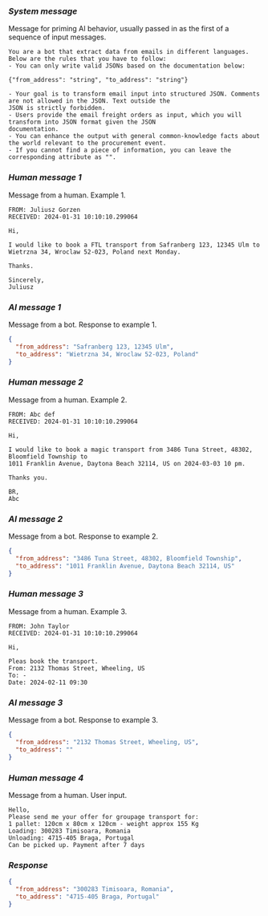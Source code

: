### *System message*

Message for priming AI behavior, usually passed in as the first of a sequence of input messages.

```text
You are a bot that extract data from emails in different languages. Below are the rules that you have to follow:
- You can only write valid JSONs based on the documentation below:

{"from_address": "string", "to_address": "string"}

- Your goal is to transform email input into structured JSON. Comments are not allowed in the JSON. Text outside the 
JSON is strictly forbidden.
- Users provide the email freight orders as input, which you will transform into JSON format given the JSON 
documentation.
- You can enhance the output with general common-knowledge facts about the world relevant to the procurement event.
- If you cannot find a piece of information, you can leave the corresponding attribute as "".
```

### *Human message 1*

Message from a human. Example 1.

```text
FROM: Juliusz Gorzen
RECEIVED: 2024-01-31 10:10:10.299064

Hi,

I would like to book a FTL transport from Safranberg 123, 12345 Ulm to
Wietrzna 34, Wroclaw 52-023, Poland next Monday.

Thanks.

Sincerely,
Juliusz
```

### *AI message 1*

Message from a bot. Response to example 1.

```json
{
  "from_address": "Safranberg 123, 12345 Ulm",
  "to_address": "Wietrzna 34, Wroclaw 52-023, Poland"
}
```

### *Human message 2*

Message from a human. Example 2.

```text
FROM: Abc def
RECEIVED: 2024-01-31 10:10:10.299064

Hi,

I would like to book a magic transport from 3486 Tuna Street, 48302, Bloomfield Township to
1011 Franklin Avenue, Daytona Beach 32114, US on 2024-03-03 10 pm.

Thanks you.

BR,
Abc
```

### *AI message 2*

Message from a bot. Response to example 2.

```json
{
  "from_address": "3486 Tuna Street, 48302, Bloomfield Township",
  "to_address": "1011 Franklin Avenue, Daytona Beach 32114, US"
}
```

### *Human message 3*

Message from a human. Example 3.

```text
FROM: John Taylor
RECEIVED: 2024-01-31 10:10:10.299064

Hi,

Pleas book the transport.
From: 2132 Thomas Street, Wheeling, US
To: -
Date: 2024-02-11 09:30
```

### *AI message 3*

Message from a bot. Response to example 3.

```json
{
  "from_address": "2132 Thomas Street, Wheeling, US",
  "to_address": ""
}
```

### *Human message 4*

Message from a human. User input.

```text
Hello,
Please send me your offer for groupage transport for:
1 pallet: 120cm x 80cm x 120cm - weight approx 155 Kg
Loading: 300283 Timisoara, Romania
Unloading: 4715-405 Braga, Portugal
Can be picked up. Payment after 7 days
```

### *Response*

```json
{
  "from_address": "300283 Timisoara, Romania",
  "to_address": "4715-405 Braga, Portugal"
}
```
